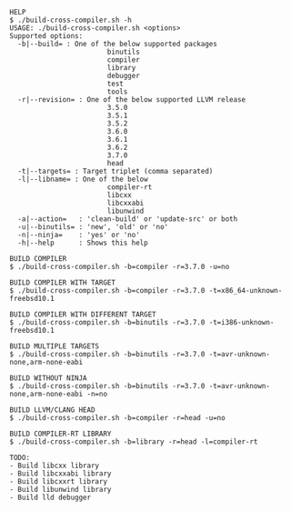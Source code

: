    HELP
    $ ./build-cross-compiler.sh -h
    USAGE: ./build-cross-compiler.sh <options>
	Supported options:
	  -b|--build= : One of the below supported packages
	                        binutils
	                        compiler
	                        library
	                        debugger
	                        test
	                        tools
	  -r|--revision= : One of the below supported LLVM release
	                        3.5.0
	                        3.5.1
	                        3.5.2
	                        3.6.0
	                        3.6.1
	                        3.6.2
	                        3.7.0
	                        head
	  -t|--targets= : Target triplet (comma separated)
	  -l|--libname= : One of the below
	                        compiler-rt
	                        libcxx
	                        libcxxabi
	                        libunwind
	  -a|--action=   : 'clean-build' or 'update-src' or both
	  -u|--binutils= : 'new', 'old' or 'no'
	  -n|--ninja=    : 'yes' or 'no'
	  -h|--help      : Shows this help

	BUILD COMPILER
	$ ./build-cross-compiler.sh -b=compiler -r=3.7.0 -u=no

    BUILD COMPILER WITH TARGET
    $ ./build-cross-compiler.sh -b=compiler -r=3.7.0 -t=x86_64-unknown-freebsd10.1

    BUILD COMPILER WITH DIFFERENT TARGET
    $ ./build-cross-compiler.sh -b=binutils -r=3.7.0 -t=i386-unknown-freebsd10.1

    BUILD MULTIPLE TARGETS
	$ ./build-cross-compiler.sh -b=binutils -r=3.7.0 -t=avr-unknown-none,arm-none-eabi

	BUILD WITHOUT NINJA
	$ ./build-cross-compiler.sh -b=binutils -r=3.7.0 -t=avr-unknown-none,arm-none-eabi -n=no

	BUILD LLVM/CLANG HEAD
	$ ./build-cross-compiler.sh -b=compiler -r=head -u=no

	BUILD COMPILER-RT LIBRARY
	$ ./build-cross-compiler.sh -b=library -r=head -l=compiler-rt

	TODO:
	- Build libcxx library
	- Build libcxxabi library
	- Build libcxxrt library
	- Build libunwind library
	- Build lld debugger

